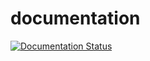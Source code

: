 # documentation
[![Documentation Status](https://readthedocs.org/projects/documentation-tutorials/badge/?version=latest)](https://documentation-tutorials.readthedocs.io/en/latest/?badge=latest)